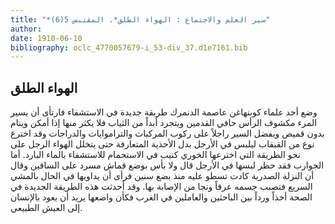 ```yaml
---
title: "*سير العلم والاجتماع : الهواء الطلق*. المقتبس 5(6)"
author: 
date: 1910-06-10
bibliography: oclc_4770057679-i_53-div_37.d1e7161.bib
---
```




##  الهواء الطلق 


 وضع  أحد  علماء كوبنهاغن عاصمة الدنمرك طريقة جديدة في الاستشفاء فارتأى أن يسير المرء مكشوف الرأس حافي القدمين ويتجرد أبداً من الثياب فلا يكثر منها إذا أمكن وينام بدون قميص ويفضل السير راجلاً على ركوب المركبات والتراموايات والدراجات وقد اخترع نوع من القبقاب ليلبس في الأرجل بدل الأحذية المتعارفة حتى يتخلل الهواء الرجل على نحو الطريقة التي اخترعها الخوري كنيب في الاستحمام   للاستشفاء بالماء البارد. أما الجوارب فقد حظر لبسها في الأرجل قال ولا بأس بوضع قماش مسرد على الساقين وقال أن النزلة الصدرية كادت تسطو عليه منذ بضع سنين فرأى أن يداويها في الحال بالمشي السريع فتصبب جسمه عرقاً ونجا من الإصابة بها. وقد أحدثت هذه الطريقة الجديدة في الصحة أخذاً ورداً بين الباحثين والعاملين في الغرب فكأن واضعها يريد أن يعود بالإنسان إلى العيش الطبيعي. 
